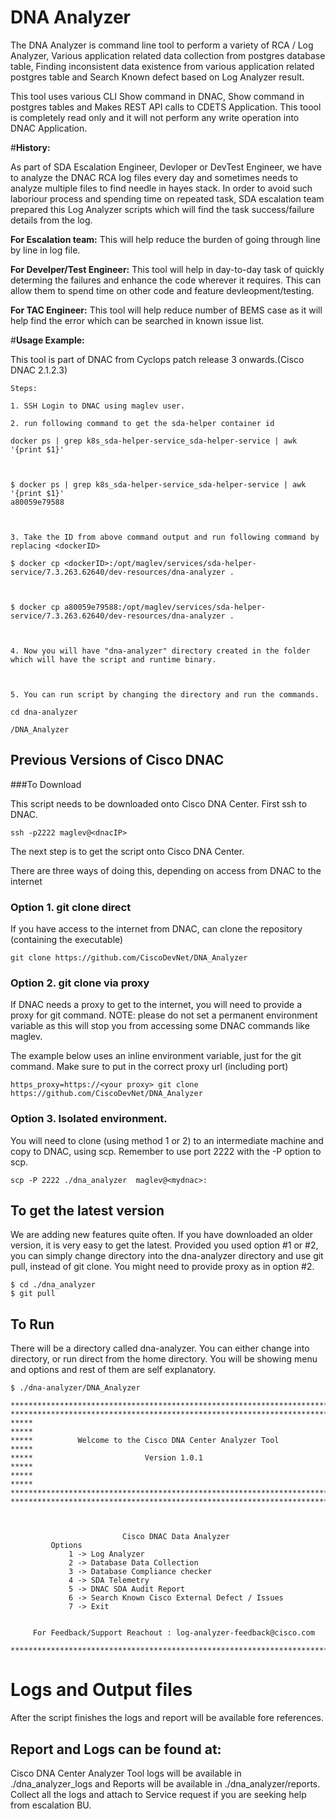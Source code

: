 # DNA Analyzer

The  DNA Analyzer is command line tool to perform a variety of RCA / Log Analyzer, Various application related data collection from postgres database table, Finding inconsistent data existence from various application related postgres table and Search Known defect based on Log Analyzer result.

This tool uses various CLI Show command in DNAC, Show command in postgres tables and Makes REST API calls to CDETS Application. This toool is completely read only and it will not perform any write operation into DNAC Application.
 
#**History:**

As part of SDA Escalation Engineer, Devloper or DevTest Engineer, we have to analyze the DNAC RCA log files every day and sometimes needs to analyze multiple files to find needle in hayes stack. In order to avoid such laboriour process and spending time on repeated task, SDA escalation team prepared this Log Analyzer scripts which will find the task success/failure details from the log.

**For Escalation team:**
This will help reduce the burden of going through line by line in log file.

**For Develper/Test Engineer:**
This tool will help in day-to-day task of quickly determing the failures and enhance the code wherever it requires. This can allow them to spend time on other code and feature devleopment/testing.

**For TAC Engineer:**
This tool will help reduce number of BEMS case as it will help find the error which can be searched in known issue list.


#**Usage Example:**

This tool is part of DNAC from Cyclops patch release 3 onwards.(Cisco DNAC 2.1.2.3)

```` 
Steps:

1. SSH Login to DNAC using maglev user.

2. run following command to get the sda-helper container id

docker ps | grep k8s_sda-helper-service_sda-helper-service | awk '{print $1}'

 

$ docker ps | grep k8s_sda-helper-service_sda-helper-service | awk '{print $1}'
a80059e79588

 

3. Take the ID from above command output and run following command by replacing <dockerID>

$ docker cp <dockerID>:/opt/maglev/services/sda-helper-service/7.3.263.62640/dev-resources/dna-analyzer .

 

$ docker cp a80059e79588:/opt/maglev/services/sda-helper-service/7.3.263.62640/dev-resources/dna-analyzer .

 

4. Now you will have "dna-analyzer" directory created in the folder which will have the script and runtime binary.

 

5. You can run script by changing the directory and run the commands.

cd dna-analyzer

/DNA_Analyzer

````

## Previous Versions of Cisco DNAC
###To Download

This script needs to be downloaded onto Cisco DNA Center.  First ssh to DNAC.

```
ssh -p2222 maglev@<dnacIP>
```

The next step is to get the script onto Cisco DNA Center.  

There are three ways of doing this, depending on access from DNAC to the internet
 
### Option 1.  git clone direct
If you have access to the internet from DNAC, can clone the repository (containing the executable)

```
git clone https://github.com/CiscoDevNet/DNA_Analyzer
```
### Option 2. git clone via proxy
If DNAC needs a proxy to get to the internet, you will need to provide a proxy for git command.
NOTE:  please do not set a permanent environment variable as this will stop you from accessing some DNAC commands like maglev.

The example below uses an inline environment variable, just for the git command.  Make sure to put in the correct proxy url (including port) 
```
https_proxy=https://<your proxy> git clone https://github.com/CiscoDevNet/DNA_Analyzer
```

### Option 3. Isolated environment.  
You will need to clone (using method 1 or 2) to an intermediate machine and copy to DNAC, using scp.  Remember to use port 2222 with the -P option to scp.
```
scp -P 2222 ./dna_analyzer  maglev@<mydnac>:
```


## To get the latest version
We are adding new features quite often.  If you have downloaded an older version, it is very easy to get the latest.  Provided you used option #1 or #2, you can simply change directory into the dna-analyzer directory and use git pull, instead of git clone.  You might need to provide proxy as in option #2.
```
$ cd ./dna_analyzer 
$ git pull
```

## To Run

There will be a directory called dna-analyzer.  You can either change into directory, or run direct from the home directory.
You will be showing menu and options and rest of them are self explanatory.
```
$ ./dna-analyzer/DNA_Analyzer

*****************************************************************************
*****************************************************************************
*****                                                                   *****
*****          Welcome to the Cisco DNA Center Analyzer Tool            *****
*****                         Version 1.0.1                             *****
*****                                                                   *****
*****************************************************************************
*****************************************************************************



						 Cisco DNAC Data Analyzer
		 Options
			 1 -> Log Analyzer 
			 2 -> Database Data Collection 
			 3 -> Database Compliance checker 
			 4 -> SDA Telemetry 
			 5 -> DNAC SDA Audit Report 
			 6 -> Search Known Cisco External Defect / Issues 
			 7 -> Exit 


	 For Feedback/Support Reachout : log-analyzer-feedback@cisco.com

***************************************************************************

```

# Logs and Output files
After the script finishes the logs and report will be available fore references.
## Report and Logs can be found at:
 Cisco DNA Center Analyzer Tool logs will be available in ./dna_analyzer_logs and Reports will be available in ./dna_analyzer/reports. 
 Collect all the logs and attach to Service request if you are seeking help from escalation BU.


